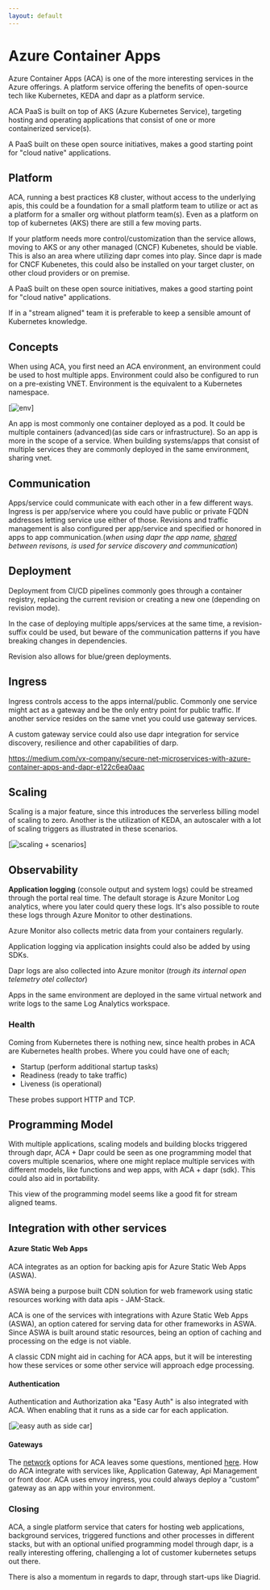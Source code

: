 ```yaml
---
layout: default
---
```


# Azure Container Apps

Azure Container Apps (ACA) is one of the more interesting services in the Azure offerings. A platform service offering the benefits of open-source tech like Kubernetes, KEDA and dapr as a platform service. 

ACA PaaS is built on top of AKS (Azure Kubernetes Service), targeting hosting and operating applications that consist of one or more containerized service(s).

A PaaS built on these open source initiatives, makes a good starting point for "cloud native" applications.

## Platform
ACA, running a best practices K8 cluster, without access to the underlying apis, this could be a foundation for a small platform team to utilize or act as a platform for a smaller org without platform team(s). Even as a platform on top of kubernetes (AKS) there are still a few moving parts.

If your platform needs more control/customization than the service allows, moving to AKS or any other managed (CNCF) Kubenetes, should be viable. This is also an area where utilizing dapr comes into play. Since dapr is made for CNCF Kubenetes, this could also be installed on your target cluster, on other cloud providers or on premise.

A PaaS built on these open source initiatives, makes a good starting point for "cloud native" applications.

If in a "stream aligned" team it is preferable to keep a sensible amount of Kubernetes knowledge.

## Concepts 
When using ACA, you first need an ACA environment, an environment could be used to host multiple apps. Environment could also be configured to run on a pre-existing VNET. Environment is the equivalent to a Kubernetes namespace.

[![env](https://learn.microsoft.com/en-us/azure/container-apps/media/environments/azure-container-apps-environments.png)]

An app is most commonly one container deployed as a pod. It could be multiple containers (advanced)(as side cars or infrastructure). So an app is more in the scope of a service. When building systems/apps that consist of multiple services they are commonly deployed in the same environment, sharing vnet.
 
## Communication
Apps/service could communicate with each other in a few different ways. Ingress is per app/service where you could have public or private FQDN addresses letting service use either of those. Revisions and traffic management is also configured per app/service and specified or honored in apps to app communication.(*when using dapr the app name, [shared](https://github.com/microsoft/azure-container-apps/issues/372) between revisons, is used for service discovery and communication*)

## Deployment
Deployment from CI/CD pipelines commonly goes through a container registry, replacing the current revision or creating a new one (depending on revision mode).

In the case of deploying multiple apps/services at the same time, a revision-suffix could be used, but beware of the communication patterns if you have breaking changes in dependencies. 

Revision also allows for blue/green deployments.

## Ingress
Ingress controls access to the apps internal/public. Commonly one service might act as a gateway and be the only entry point for public traffic. If another service resides on the same vnet you could use gateway services. 

A custom gateway service could also use dapr integration for service discovery, resilience and other capabilities of darp.

https://medium.com/vx-company/secure-net-microservices-with-azure-container-apps-and-dapr-e122c6ea0aac

## Scaling
Scaling is a major feature, since this introduces the serverless billing model of scaling to zero. Another is the utilization of KEDA, an autoscaler with a lot of scaling triggers as illustrated in these scenarios.

[![scaling + scenarios](https://learn.microsoft.com/en-us/azure/container-apps/media/overview/azure-container-apps-example-scenarios.png)]

## Observability 
**Application logging** (console output and system logs) could be streamed through the portal real time. The default storage is Azure Monitor Log analytics, where you later could query these logs. It's also possible to route these logs through Azure Monitor to other destinations.

Azure Monitor also collects metric data from your containers regularly.

Application logging via application insights could also be added by using SDKs.

Dapr logs are also collected into Azure monitor (*trough its internal open telemetry otel collector*)

Apps in the same environment are deployed in the same virtual network and write logs to the same Log Analytics workspace.

### Health
Coming from Kubernetes there is nothing new, since health probes in ACA are Kubernetes health probes. Where you could have one of each;

- Startup (perform additional startup tasks)
- Readiness (ready to take traffic)
- Liveness (is operational)

These probes support HTTP and TCP.

## Programming Model
With multiple applications, scaling models and building blocks triggered through dapr, ACA + Dapr could be seen as one programming model that covers multiple scenarios, where one might replace multiple services with different models, like functions and wep apps, with ACA + dapr (sdk). This could also aid in portability.

This view of the programming model seems like a good fit for stream aligned teams.

## Integration with other services

#### Azure Static Web Apps

ACA integrates as an option for backing apis for Azure Static Web Apps (ASWA).

ASWA being a purpose built CDN solution for web framework using static resources working with data apis - JAM-Stack.

ACA is one of the services with integrations with Azure Static Web Apps (ASWA), an option catered for serving data for other frameworks in ASWA. Since ASWA is built around static resources, being an option of caching and processing on the edge is not viable. 

A classic CDN might aid in caching for ACA apps, but it will be interesting how these services or some other service will approach edge processing.

#### Authentication
Authentication and Authorization aka "Easy Auth" is also integrated with ACA. When enabling that it runs as a side car for each application.

[![easy auth as side car](https://learn.microsoft.com/en-us/azure/container-apps/media/authentication/architecture.png)]

#### Gateways

The [network](https://learn.microsoft.com/en-us/azure/container-apps/networking) options for ACA leaves some questions, mentioned [here](https://github.com/microsoft/azure-container-apps/issues/414). How do ACA integrate with services like, Application Gateway, Api Management or front door. ACA uses envoy ingress, you could always deploy a “custom” gateway as an app within your environment.

### Closing

ACA, a single platform service that caters for hosting web applications, background services, triggered functions and other processes in different stacks, but with an optional unified programming model through dapr, is a really interesting offering, challenging a lot of customer kubernetes setups out there.

There is also a momentum in regards to dapr, through start-ups like Diagrid.




